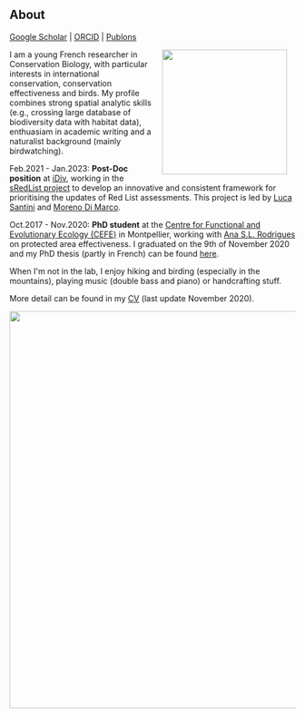 ## About
[Google Scholar](https://scholar.google.com/citations?user=t42adKwAAAAJ&hl=fr&oi=sra)  \|  [ORCID](https://orcid.org/0000-0003-0850-883X)  \|  [Publons](https://publons.com/researcher/1605670/victor-cazalis/)

<img style="padding: 0 15px; float: right;" src="https://victorcazalis.github.io/Victor3.JPG"  align="right" width="220">

I am a young French researcher in Conservation Biology, with particular interests in international conservation, conservation effectiveness and birds. My profile combines strong spatial analytic skills (e.g., crossing large database of biodiversity data with habitat data), enthuasiam in academic writing and a naturalist background (mainly birdwatching).

Feb.2021 - Jan.2023: **Post-Doc position** at [iDiv](https://www.idiv.de/en/sdiv.html), working in the [sRedList project](https://www.idiv.de/en/sredlist.html) to develop an innovative and consistent framework for prioritising the updates of Red List assessments. This project is led by [Luca Santini](http://lucasantini.com/) and [Moreno Di Marco](https://www.biodiversitychange.com).

Oct.2017 - Nov.2020: **PhD student** at the [Centre for Functional and Evolutionary Ecology (CEFE)](https://www.cefe.cnrs.fr/en/) in Montpellier, working with [Ana S.L. Rodrigues](https://www.cefe.cnrs.fr/fr/recherche/bc/dpb/862-c/228-ana-rodrigues) on protected area effectiveness. I graduated on the 9th of November 2020 and my PhD thesis (partly in French) can be found [here](https://mycore.core-cloud.net/index.php/s/nepmFjJyzwXATpl).

When I'm not in the lab, I enjoy hiking and birding (especially in the mountains), playing music (double bass and piano) or handcrafting stuff.

More detail can be found in my [CV](/CV_website.pdf) (last update November 2020).



<img src="https://victorcazalis.github.io/Bouirex2.JPG"  align="center" width="700">
